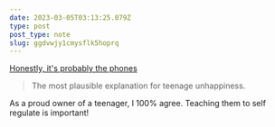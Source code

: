 ```yaml
---
date: 2023-03-05T03:13:25.079Z
type: post
post_type: note
slug: ggdvwjy1cmysflk5hoprq
---
```

 [Honestly, it's probably the phones](https://noahpinion.substack.com/p/honestly-its-probably-the-phones)

> The most plausible explanation for teenage unhappiness.

As a proud owner of a teenager, I 100% agree. Teaching them to self regulate is important!
